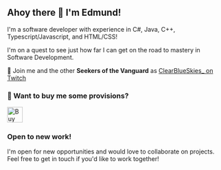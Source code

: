 ## Ahoy there 👋 I'm Edmund!

I'm a software developer with experience in C#, Java, C++, Typescript/Javascript, and HTML/CSS!

I'm on a quest to see just how far I can get on the road to mastery in Software Development.

🔎 Join me and the other **Seekers of the Vanguard** as [ClearBlueSkies_ on Twitch](https://www.twitch.tv/clearblueskies_)

### 🌟 Want to buy me some provisions?

<a href='https://ko-fi.com/I2I319Z9PN' target='_blank'><img height='36' style='border:0px;height:36px;' src='https://storage.ko-fi.com/cdn/kofi5.png?v=6' border='0' alt='Buy Me a Coffee at ko-fi.com' /></a>

### Open to new work!

I'm open for new opportunities and would love to collaborate on projects. Feel free to get in touch if you'd like to work together!
